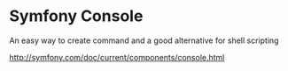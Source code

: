 # Symfony Console

An easy way to create command and a good alternative for shell scripting

http://symfony.com/doc/current/components/console.html
